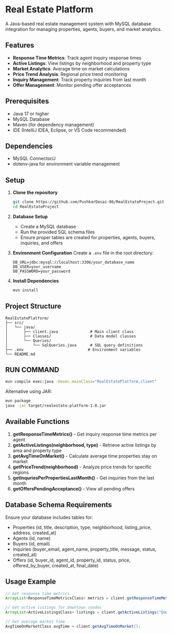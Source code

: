 # Real Estate Platform

A Java-based real estate management system with MySQL database integration for managing properties, agents, buyers, and market analytics.

## Features

- **Response Time Metrics**: Track agent inquiry response times
- **Active Listings**: View listings by neighborhood and property type
- **Market Analytics**: Average time on market calculations
- **Price Trend Analysis**: Regional price trend monitoring
- **Inquiry Management**: Track property inquiries from last month
- **Offer Management**: Monitor pending offer acceptances

## Prerequisites

- Java 17 or higher
- MySQL Database
- Maven (for dependency management)
- IDE (IntelliJ IDEA, Eclipse, or VS Code recommended)

## Dependencies

- MySQL Connector/J
- dotenv-java for environment variable management

## Setup

1. **Clone the repository**

   ```bash
   git clone https://github.com/PushkarDesai-06/RealEstateProject.git
   cd RealEstateProject
   ```

2. **Database Setup**

   - Create a MySQL database
   - Run the provided SQL schema files
   - Ensure proper tables are created for properties, agents, buyers, inquiries, and offers

3. **Environment Configuration**
   Create a `.env` file in the root directory:

   ```
   DB_URL=jdbc:mysql://localhost:3306/your_database_name
   DB_USER=your_username
   DB_PASSWORD=your_password
   ```

4. **Install Dependencies**
   ```bash
   mvn install
   ```

## Project Structure

```
RealEstatePlatform/
├── src/
│   └── java/
│       ├── client.java              # Main client class
│       ├── Classes/                 # Data model classes
│       └── Queries/
│           └── SqlQueries.java      # SQL query definitions
├── .env                            # Environment variables
└── README.md
```

## RUN COMMAND

```bash
mvn compile exec:java -Dexec.mainClass="RealEstatePlatform.client"
```

Alternative using JAR:

```bash
mvn package
java -jar target/realestate-platform-1.0.jar
```

## Available Functions

1. **getResponseTimeMetrics()** - Get inquiry response time metrics per agent
2. **getActiveListings(neighborhood, type)** - Retrieve active listings by area and property type
3. **getAvgTimeOnMarket()** - Calculate average time properties stay on market
4. **getPriceTrend(neighborhood)** - Analyze price trends for specific regions
5. **getInquriesPerPropertiesLastMonth()** - Get inquiries from the last month
6. **getOffersPendingAcceptance()** - View all pending offers

## Database Schema Requirements

Ensure your database includes tables for:

- Properties (id, title, description, type, neighborhood, listing_price, address, created_at)
- Agents (id, name)
- Buyers (id, email)
- Inquiries (buyer_email, agent_name, property_title, message, status, created_at)
- Offers (id, buyer_id, agent_id, property_id, status, price, offered_by_buyer, created_at, final_date)

## Usage Example

```java
// Get response time metrics
ArrayList<ResponseTimeMetricsClass> metrics = client.getResponseTimeMetrics();

// Get active listings for downtown condos
ArrayList<ActiveListingsClass> listings = client.getActiveListings("Downtown", "Condo");

// Get average market time
AvgTimeOnMarketClass avgTime = client.getAvgTimeOnMarket();
```
